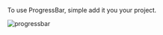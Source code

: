 To use ProgressBar, simple add it you your project.

![progressbar](https://user-images.githubusercontent.com/25077956/31609691-dce66338-b27d-11e7-853f-26c0d244aeb4.gif)
